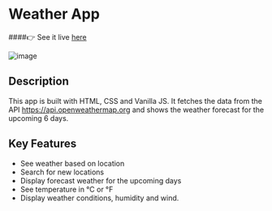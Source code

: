 # Weather App

####👉 See it live [here](melodious-douhua-11b92a.netlify.app) 

![image](https://user-images.githubusercontent.com/109100764/211616652-532ca098-e58b-40e0-8d96-2c75ec8e0b3c.png)


## Description
This app is built with HTML, CSS and Vanilla JS. It fetches the data from the API https://api.openweathermap.org and shows the weather forecast for the upcoming 6 days.

## Key Features
- See weather based on location
- Search for new locations
- Display forecast weather for the upcoming days
- See temperature in °C or °F
- Display weather conditions, humidity and wind.
